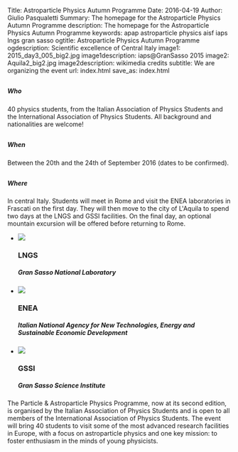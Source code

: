 Title: Astroparticle Physics Autumn Programme
Date: 2016-04-19
Author: Giulio Pasqualetti
Summary: The homepage for the Astroparticle Physics Autumn Programme
description: The homepage for the Astroparticle Physics Autumn Programme
keywords: apap astroparticle physics aisf iaps lngs gran sasso
ogtitle: Astroparticle Physics Autumn Programme
ogdescription: Scientific excellence of Central Italy
image1: 2015_day3_005_big2.jpg
image1description: iaps@GranSasso 2015
image2: Aquila2_big2.jpg
image2description: wikimedia credits
subtitle: We are organizing the event
url: index.html
save_as: index.html

<div class="section">
  <!--   Icon Section   -->
  <div class="row">
    <div class="col s12 m4">
      <div class="icon-block">
        <h2 class="center indigo-text text-darken-2"> <i class="mdi-action-account-child"></i></h2>
        <h5 class="center">Who</h5>
        <p class="light">40 physics students, from the Italian Association of Physics Students and the International Association of Physics Students. All background and nationalities are welcome!</p>
      </div>
    </div> 
    <div class="col s12 m4">
      <div class="icon-block">
        <h2 class="center indigo-text text-darken-2"> <i class="mdi-action-event"></i></h2>
        <h5 class="center">When</h5>
        <p class="light">Between the 20th and the 24th of September 2016 (dates to be confirmed).</p>
      </div>
    </div>
    <div class="col s12 m4">
      <div class="icon-block">
        <h2 class="center indigo-text text-darken-2"> <i class="mdi-action-room"></i></h2>
        <h5 class="center">Where</h5>
        <p class="light">In central Italy. Students will meet in Rome and visit the ENEA laboratories in Frascati on the first day. They will then move to the city of L'Aquila to spend two days at the LNGS and GSSI facilities. On the final day, an optional mountain excursion will be offered before returning to Rome.</p>
      </div>
    </div>
  </div>
</div>
<!-- </div> -->

<!-- <div class="parallax-container"><img style="width:100%" src="{filename}/images/logo/banner.png" alt="our official logo"></div> -->

<div class="slider">
  <ul class="slides">
    <li>
        <img src="{filename}/images/group_GranSasso_2.jpg"> <!-- random image -->
        <div class="caption left-align">
          <h3>LNGS</h3>
          <h5 class="light grey-text text-lighten-3">Gran Sasso National Laboratory</h5>
        </div>
      </li>
      <li>
        <img src="{filename}/images/2015_day2_007_2.jpg"> <!-- random image -->
        <div class="caption center-align">
          <h3>ENEA</h3>
          <h5 class="light grey-text text-lighten-3">Italian National Agency for New Technologies, Energy and Sustainable Economic Development</h5>
        </div>
      </li>
      <li>
        <img src="{filename}/images/2015_day4_007_2.jpg"> <!-- random image -->
        <div class="caption right-align">
          <h3>GSSI</h3>
          <h5 class="light grey-text text-lighten-3">Gran Sasso Science Institute</h5>
        </div>
      </li>
      <!-- <li> -->
      <!--   <img src="http://lorempixel.com/580/250/nature/4"> <\!-- random image -\-> -->
      <!--   <div class="caption center-align"> -->
      <!--     <h3>This is our big Tagline!</h3> -->
      <!--     <h5 class="light grey-text text-lighten-3">Here's our small slogan.</h5> -->
      <!--   </div> -->
      <!-- </li> -->
  </ul>
</div>

<div class="container">
  <div class="section">
    <div class="row">
      <div class="col s12 center">
        <h3><i class="mdi-content-send indigo-text text-darken-2"></i></h3>
        <!-- <h4>Qualche informazione</h4> -->
        <p class="left-align light">
The Particle & Astroparticle Physics Programme, now at its second edition, is organised by the Italian Association of Physics Students and is open to all members of the International Association of Physics Students. The event will bring 40 students to visit some of the most advanced research facilities in Europe, with a focus on astroparticle physics and one key mission: to foster enthusiasm in the minds of young physicists.
</p>
      </div>
    </div>
  </div>
</div>
<!-- <div class="parallax-container valign-wrapper"> -->
<!--   <div class="section no-pad-bot"> -->
<!--     <div class="container"> -->
<!--       <div class="row center"> -->
<!--         <h5 class="header col s12 orange-text light">ENEA</h5> -->
<!--       </div> -->
<!--     </div> -->
<!--   </div> -->
<!--   <div class="parallax"><img src="{filename}/images/2015_day2_007.jpg" -->
<!--   alt="the VIRGO interferometer"></div> -->
<!-- </div> -->

<!-- <div class="parallax-container valign-wrapper"> -->
<!--   <div class="section no-pad-bot"> -->
<!--     <div class="container"> -->
<!--       <div class="row center"> -->
<!--         <h5 class="header col s12 orange-text light">LNGS</h5> -->
<!--       </div> -->
<!--     </div> -->
<!--   </div> -->
<!--   <div class="parallax"><img src="{filename}/images/2015_day3_005.jpg" -->
<!--   alt="the VIRGO interferometer"></div> -->
<!-- </div> -->

<!-- <div class="parallax-container valign-wrapper"> -->
<!--   <div class="section no-pad-bot"> -->
<!--     <div class="container"> -->
<!--       <div class="row center"> -->
<!--         <h5 class="header col s12 orange-text light">GSSI</h5> -->
<!--       </div> -->
<!--     </div> -->
<!--   </div> -->
<!--   <div class="parallax"><img src="{filename}/images/2015_day4_006.jpg" -->
<!--   alt="the VIRGO interferometer"></div> -->
<!-- </div> -->



